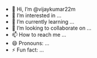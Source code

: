 - 👋 Hi, I’m @vijaykumar22m
- 👀 I’m interested in ...
- 🌱 I’m currently learning ...
- 💞️ I’m looking to collaborate on ...
- 📫 How to reach me ...
- 😄 Pronouns: ...
- ⚡ Fun fact: ...

<!---
vijaykumar22m/vijaykumar22m is a ✨ special ✨ repository because its `README.md` (this file) appears on your GitHub profile.
You can click the Preview link to take a look at your changes.
--->
